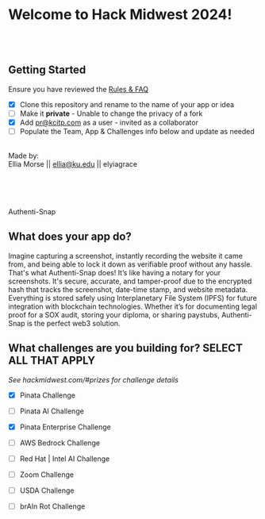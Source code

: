 # Welcome to Hack Midwest 2024!
<br /><br />


## Getting Started
Ensure you have reviewed the [Rules & FAQ](https://hackmidwest.com/#faq)
- [X]   Clone this repository and rename to the name of your app or idea 
- [ ]  Make it **private** - Unable to change the privacy of a fork
- [X]  Add pr@kcitp.com as a user - invited as a collaborator
- [ ]  Populate the Team, App & Challenges info below and update as needed

<br />Made by:<br />
 Ellia Morse  || ellia@ku.edu  || elyiagrace


<br /><br />

<br />Authenti-Snap<br />
## What does your app do?
Imagine capturing a screenshot, instantly recording the website it came from, and being able to lock it down as verifiable proof without any hassle. That's what Authenti-Snap does! It’s like having a notary for your screenshots. It's secure, accurate, and tamper-proof due to the encrypted hash that tracks the screenshot, date-time stamp, and website metadata. Everything is stored safely using Interplanetary File System (IPFS) for future integration with blockchain technologies. Whether it’s for documenting legal proof for a SOX audit, storing your diploma, or sharing paystubs, Authenti-Snap is the perfect web3 solution.


## What challenges are you building for? SELECT ALL THAT APPLY
*See hackmidwest.com/#prizes for challenge details*
- [X]  Pinata Challenge
- [ ]  Pinata AI Challenge
- [X]  Pinata Enterprise Challenge
- [ ]  AWS Bedrock Challenge
- [ ]  Red Hat | Intel AI Challenge
- [ ]  Zoom Challenge
- [ ]  USDA Challenge
- [ ]  brAIn Rot Challenge


<br /><br />

